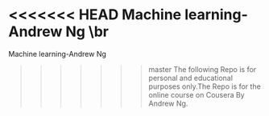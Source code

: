 <<<<<<< HEAD
Machine learning-Andrew Ng \br
=======
Machine learning-Andrew Ng
>>>>>>> master
The following Repo is for personal and educational purposes only.The Repo is for the online course on Cousera By Andrew Ng.